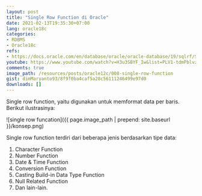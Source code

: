 ```yaml
---
layout: post
title: "Single Row Function di Oracle"
date: 2021-02-13T19:35:30+07:00
lang: oracle18c
categories:
- RDBMS
- Oracle18c
refs: 
- https://docs.oracle.com/en/database/oracle/oracle-database/19/sqlrf/Single-Row-Functions.html#GUID-B93F789D-B486-49FF-B0CD-0C6181C5D85C
youtube: https://www.youtube.com/watch?v=H3u3SBYF_Iw&list=PLV1-tdmPblvzqS-Z57hZ_spTRtVvnYYpV&index=31
comments: true
image_path: /resources/posts/oracle12c/008-single-row-function
gist: dimMaryanto93/8f9f0ba4caf5a28c56111246499e97d0
downloads: []
---
```


Single row function, yaitu digunakan untuk memformat data per baris. Berikut ilustrasinya:

![single row funcation]({{ page.image_path | prepend: site.baseurl }}/konsep.png)

Single row function terdiri dari beberapa jenis berdasarkan tipe data:

1. Character Function
2. Number Function
3. Date & Time Function
4. Conversion Function
5. Casting Build-in Data Type Function
6. Null Related Function
7. Dan lain-lain.